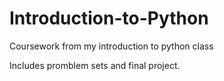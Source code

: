 # Introduction-to-Python
Coursework from my introduction to python class

Includes promblem sets and final project. 

